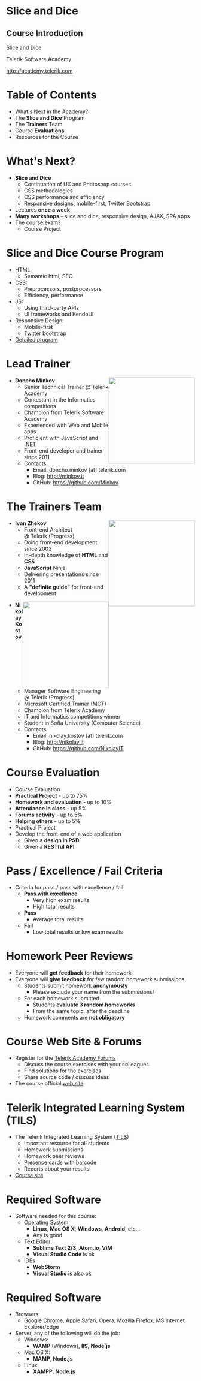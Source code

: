 <!-- section start -->

<!-- attr: {id: 'title', class: 'slide-title', hasScriptWrapper: true} -->
# Slice and Dice
## Course Introduction

<div class="signature">
    <p class="signature-course">Slice and Dice</p>
    <p class="signature-initiative">Telerik Software Academy</p>
    <a href="http://academy.telerik.com" class="signature-link">http://academy.telerik.com</a>
</div>

<!-- section start -->

<!-- attr: { id:'table-of-contents' } -->
# Table of Contents

- What's Next in the Academy?
- The **Slice and Dice** Program
- The **Trainers** Team
- Course **Evaluations**
- Resources for the Course

<!--  section start -->

<!-- attr: { class:'slide-section', id:'coming-next', showInPresentation: true } -->
<!-- # Slice and Dice
## The Next (Last) Module in the Software Academy -->

<!-- attr: { hasScriptWrapper:true, style:'font-size:0.9em' } -->

# What's Next?

* **Slice and Dice**
  - Continuation of UX and Photoshop courses
  - CSS methodologies
  - CSS performance and efficiency
  - Responsive designs, mobile-first, Twitter Bootstrap
* Lectures **once a week**
* **Many workshops** -  slice and dice, responsive design, AJAX, SPA apps
* The course exam?
  - Course Project

<!--  section start -->

<!-- attr: {class: 'slide-section', id: 'databases-program', showInPresentation: true} -->
<!-- # Slice and Dice Course Program
## What Will We Cover in the Course? -->

<!-- attr: {style: 'font-size: 40px'} -->
# Slice and Dice Course Program

- HTML:
  - Semantic html, SEO
- CSS:
  - Preprocessors, postprocessors
  - Efficiency, performance
- JS:
  - Using third-party APIs
  - UI frameworks and KendoUI
- Responsive Design:
  - Mobile-first
  - Twitter bootstrap
- [Detailed program](https://github.com/TelerikAcademy/Slice-and-Dice/blob/master/SCHEDULE.md)

<!--  section start -->
<!-- attr: {class: 'slide-section', id: 'trainers', showInPresentation: true} -->
<!-- # The Trainers Team -->

<!-- attr: {style: "font-size:40px", hasScriptWrapper: true} -->
# Lead Trainer

<img src="https://raw.githubusercontent.com/TelerikAcademy/Common/master/revealjs-theme/css/imgs/doncho-minkov.jpg" style="float:right" height="230" />

- **Doncho Minkov**
  - Senior Technical Trainer @ Telerik Academy
  - Contestant in the Informatics competitions
  - Champion from Telerik Software Academy
  - Experienced with Web and Mobile apps
  - Proficient with JavaScript and .NET
  - Front-end developer and trainer since 2011
  - Contacts:
    - Email: doncho.minkov [at] telerik.com
    - Blog: http://minkov.it
    - GitHub: https://github.com/Minkov

<!-- attr: {style: "font-size:40px", hasScriptWrapper: true} -->
# The Trainers Team

<img src="https://raw.githubusercontent.com/TelerikAcademy/Common/master/revealjs-theme/css/imgs/ivan-zhekov.jpg" style="float:right" height="230" />

- **Ivan Zhekov**
  - Front-end Architect
  <br />@ Telerik (Progress)
  - Doing front-end development since 2003
  - In-depth knowledge of **HTML** and **CSS**
  - **JavaScript** Ninja
  - Delivering presentations since 2011
  - A **"definite guide"** for front-end development

<!-- attr: {style: "font-size:40px", hasScriptWrapper: true, showInPresentation: true} -->
<!-- # The Trainers Team -->

<img src="https://raw.githubusercontent.com/TelerikAcademy/Common/master/revealjs-theme/css/imgs/nikolay-kostov.png" style="float:right" height="230" />

- **Nikolay Kostov**
  - Manager Software Engineering
  <br />@ Telerik (Progress)
  - Microsoft Certified Trainer (MCT)
  - Champion from Telerik Academy
  - IT and Informatics competitions winner
  - Student in Sofia University (Computer Science)
  - Contacts:
    - Email: nikolay.kostov [at] telerik.com
    - Blog: http://nikolay.it
    - GitHub: https://github.com/NikolayIT

<!--  section start -->

<!-- attr: {id: 'evaluation', class: 'slide-section', showInPresentation: true} -->
<!-- # Course Evaluation
## Thank God there are.. NO Bonuses -->

<!-- attr: { style:'font-size:0.9em' } -->
# Course Evaluation

-  Course Evaluation
  - **Practical Project** - up to 75%
  - **Homework and evaluation** - up to 10%
  - **Attendance in class** - up 5%
  - **Forums activity** - up to 5%
  - **Helping others** - up to 5%
-  Practical Project
  - Develop the front-end of a web application
    - Given a **design in PSD**
    - Given a **RESTful API**

# Pass / Excellence / Fail Criteria

- Criteria for pass / pass with excellence / fail
  - **Pass with excellence**
    - Very high exam results
    - High total results
  - **Pass**
    - Average total results
  - **Fail**
    - Low total results or low exam results

# Homework Peer Reviews

- Everyone will **get feedback** for their homework
- Everyone will **give feedback** for few random homework submissions
  - Students submit homework **anonymously**
    - Please exclude your name from the submissions!
  - For each homework submitted
    - Students **evaluate 3 random homeworks**
    - From the same topic, after the deadline
  - Homework comments are **not obligatory**

<!--  section start -->

<!-- attr: { id:'resources', class:'slide-section', showInPresentation: true } -->
<!-- # Resources
## Additional to this Course Content? -->

# Course Web Site & Forums
-	Register for the [Telerik Academy Forums](http://telerikacademy.com/Forum/Category/22/slice-and-dice-2015)
	-	Discuss the course exercises with your colleagues
	-	Find solutions for the exercises
	-	Share source code / discuss ideas
-	The course official [web site](http://telerikacademy.com/Courses/Courses/Details/294)

# Telerik Integrated Learning System (TILS)
- The Telerik Integrated Learning System ([TILS](http://www.telerikacademy.com))
  - Important resource for all students
  - Homework submissions
  -  Homework peer reviews
  - Presence cards with barcode
  - Reports about your results
- [Course site](http://telerikacademy.com/Courses/Courses/Details/294)

# Required Software

- Software needed for this course:
  - Operating System:
    - **Linux**, **Mac OS X**, **Windows**, **Android**, etc...
    - Any is good
  - Text Editor:
    - **Sublime Text 2/3**, **Atom.io**, **ViM**
    - **Visual Studio Code** is ok
  - IDEs
    - **WebStorm**
    - **Visual Studio** is also ok

# Required Software

- Browsers:
  - Google Chrome, Apple Safari, Opera, Mozilla Firefox, MS Internet Explorer/Edge
- Server, any of the following will do the job:
  - Windows:
    - **WAMP** (Windows), **IIS**, **Node.js**
  - Mac OS X:
    - **MAMP**, **Node.js**
  - Linux:
    - **XAMPP**, **Node.js**

<!-- section start  -->

<!-- attr: { class:'slide-section', showInPresentation: true } -->
<!-- # Introduction to Programming with Java
##  Questions -->
